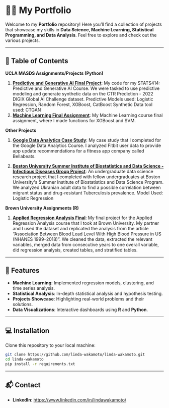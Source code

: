 # 👩‍💻 My Portfolio
Welcome to my **Portfolio** repository! Here you’ll find a collection of projects that showcase my skills in **Data Science, Machine Learning, Statistical Programming, and Data Analysis**. Feel free to explore and check out the various projects.

---

## 📂 Table of Contents

**UCLA MASDS Assignments/Projects (Python)**

1. [**Predictive and Generative AI Final Project**](https://github.com/linda-wakamoto/linda-wakamoto/blob/main/NEW_Final_Code.ipynb): My code for my STATS414: Predictive and Generative AI Course. We were tasked to use predictive modeling and generate synthetic data on the CTR Prediction - 2022 DIGIX Global AI Challenge dataset.
   Predictive Models used: Logistic Regression, Random Forest, XGBoost, CatBoost
   Synthetic Data tool used: CTGAN
2. [**Machine Learning Final Assignment**](https://github.com/linda-wakamoto/linda-wakamoto/blob/main/ML_Final_code.ipynb): My Machine Learning course final assignment, where I made functions for XGBoost and SVM.

**Other Projects**

1. [**Google Data Analytics Case Study**](https://github.com/linda-wakamoto/linda-wakamoto/blob/main/Google_DA_Case_Study.Rmd): My case study that I completed for the Google Data Analytics Course. I analyzed Fitbit user data to provide app update recommendations for a fitness app company called Bellabeats.

2. [**Boston University Summer Institute of Biostatistics and Data Science - Infectious Diseases Group Project**](https://github.com/linda-wakamoto/linda-wakamoto/blob/main/SIBS_Infectious_Diseases_Project.Rmd): An undergraduate data science research project that I completed with fellow undergraduates at Boston University's Summer Institute of Biostatistics and Data Science Program. We analyzed Ukranian adult data to find a possible correlation between migrant status and drug-resistant Tuberculosis prevalence.
   Model Used: Logistic Regression

**Brown University Assignments (R)**

1. [**Applied Regression Analysis Final**](https://github.com/linda-wakamoto/linda-wakamoto/blob/main/PHP_1511_Final.Rmd): My final project for the Applied Regression Analysis course that I took at Brown University. My partner and I used the dataset and replicated the analysis from the article “Association Between Blood Lead Level With High Blood Pressure in US (NHANES 1999–2018)”. We cleaned the data, extracted the relevant variables, merged data from consecutive years to one overall variable, did regression analysis, created tables, and stratified tables.

---

## 🚀 Features
- **Machine Learning**: Implemented regression models, clustering, and time series analysis.
- **Statistical Analysis**: In-depth statistical analysis and hypothesis testing.
- **Projects Showcase**: Highlighting real-world problems and their solutions.
- **Data Visualizations**: Interactive dashboards using **R** and **Python**.

---

## 💻 Installation

Clone this repository to your local machine:

```bash
git clone https://github.com/linda-wakamoto/linda-wakamoto.git
cd linda-wakamoto
pip install -r requirements.txt

```

---

## 📬 Contact

- **LinkedIn**: https://www.linkedin.com/in/lindawakamoto/  


